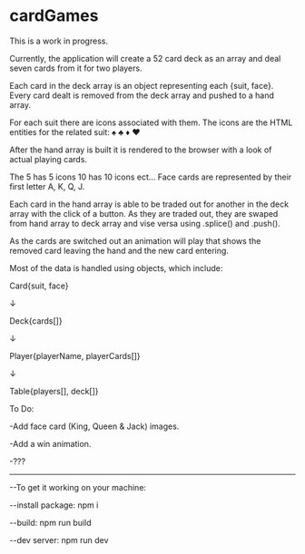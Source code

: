 # cardGames

This is a work in progress.

Currently, the application will create a 52 card deck as an array and deal seven cards from it for two players.

Each card in the deck array is an object representing each {suit, face}.
Every card dealt is removed from the deck array and pushed to a hand array.

For each suit there are icons associated with them. The icons are the HTML entities for the related suit: &#9824; &#9827; &#9830; &#9829;

After the hand array is built it is rendered to the browser with a look of actual playing cards. 

The 5 has 5 icons 10 has 10 icons ect... Face cards are represented by their first letter A, K, Q, J.

Each card in the hand array is able to be traded out for another in the deck array with the click of a button. As they are traded out, they are swaped from hand array to deck array and vise versa using .splice() and .push().

As the cards are switched out an animation will play that shows the removed card leaving the hand and the new card entering.

Most of the data is handled using objects, which include:

Card{suit, face}

&#8595;

Deck{cards[]}

&#8595;

Player{playerName, playerCards[]}

&#8595;

Table{players[], deck[]}

To Do:

-Add face card (King, Queen & Jack) images.

-Add a win animation.

-???

____________________________________


--To get it working on your machine:

--install package: npm i

--build: npm run build

--dev server: npm run dev

